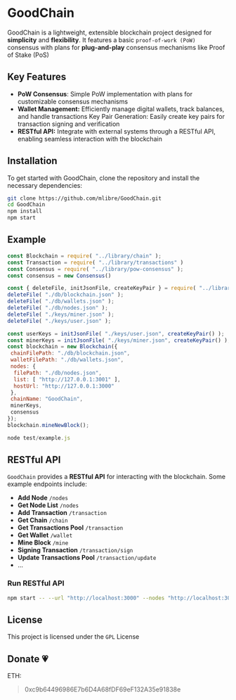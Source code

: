 # GoodChain

GoodChain is a lightweight, extensible blockchain project designed for **simplicity** and **flexibility**. It features a basic `proof-of-work (PoW)` consensus with plans for **plug-and-play** consensus mechanisms like Proof of Stake (PoS)

## Key Features

- **PoW Consensus**: Simple PoW implementation with plans for customizable consensus mechanisms
- **Wallet Management:** Efficiently manage digital wallets, track balances, and handle transactions
Key Pair Generation: Easily create key pairs for transaction signing and verification
- **RESTful API:** Integrate with external systems through a RESTful API, enabling seamless interaction with the blockchain

## Installation

To get started with GoodChain, clone the repository and install the necessary dependencies:

```bash
git clone https://github.com/mlibre/GoodChain.git
cd GoodChain
npm install
npm start
```

## Example

```javascript
const Blockchain = require( "../library/chain" );
const Transaction = require( "../library/transactions" )
const Consensus = require( "../library/pow-consensus" );
const consensus = new Consensus()

const { deleteFile, initJsonFile, createKeyPair } = require( "../library/utils" )
deleteFile( "./db/blockchain.json" );
deleteFile( "./db/wallets.json" );
deleteFile( "./db/nodes.json" );
deleteFile( "./keys/miner.json" );
deleteFile( "./keys/user.json" );

const userKeys = initJsonFile( "./keys/user.json", createKeyPair() );
const minerKeys = initJsonFile( "./keys/miner.json", createKeyPair() );
const blockchain = new Blockchain({
 chainFilePath: "./db/blockchain.json",
 walletFilePath: "./db/wallets.json",
 nodes: {
  filePath: "./db/nodes.json",
  list: [ "http://127.0.0.1:3001" ],
  hostUrl: "http://127.0.0.1:3000"
 },
 chainName: "GoodChain",
 minerKeys,
 consensus
});
blockchain.mineNewBlock();
```

```js
node test/example.js
```

## RESTful API

`GoodChain` provides a **RESTful API** for interacting with the blockchain. Some example endpoints include:

- **Add Node** `/nodes`
- **Get Node List** `/nodes`
- **Add Transaction** `/transaction`
- **Get Chain** `/chain`
- **Get Transactions Pool** `/transaction`
- **Get Wallet** `/wallet`
- **Mine Block** `/mine`
- **Signing Transaction** `/transaction/sign`
- **Update Transactions Pool** `/transaction/update`
- ...

### Run RESTful API

```bash
npm start -- --url "http://localhost:3000" --nodes "http://localhost:3001" --blockchainFile "./db/blockchain.json" --walletsFile "./db/wallets.json" --minerKeysFile "./keys/miner.json" --blockchainName "GoodChain" --nodes "http://localhost:3001"
```

## License

This project is licensed under the `GPL` License

## Donate :heartpulse:

ETH:
> 0xc9b64496986E7b6D4A68fDF69eF132A35e91838e
